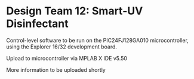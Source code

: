 # Design Team 12: Smart-UV Disinfectant

Control-level software to be run on the PIC24FJ128GA010 microcontroller, using the Explorer 16/32 development board.

Upload to microcontroller via MPLAB X IDE v5.50

More information to be uploaded shortly